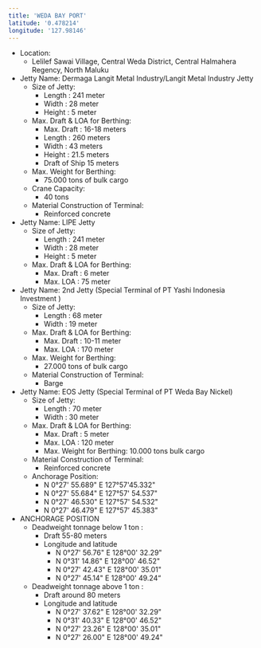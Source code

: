 ```yaml
---
title: 'WEDA BAY PORT'
latitude: '0.478214'
longitude: '127.98146'
---
```


- Location: 
    - Lelilef Sawai Village, Central Weda District, Central Halmahera Regency, North Maluku 
- Jetty Name: Dermaga Langit Metal Industry/Langit Metal Industry Jetty
    - Size of Jetty:
        - Length : 241 meter
        - Width : 28 meter
        - Height : 5 meter
    - Max. Draft & LOA for Berthing:
        - Max. Draft : 16-18 meters
        - Length : 260 meters
        - Width : 43 meters
        - Height : 21.5 meters
        - Draft of Ship 15 meters
    - Max. Weight for Berthing:
        - 75.000 tons of bulk cargo
    - Crane Capacity:
        - 40 tons
    - Material Construction of Terminal:
        - Reinforced concrete
- Jetty Name: LIPE Jetty
    - Size of Jetty:
        - Length : 241 meter
        - Width : 28 meter
        - Height : 5 meter
    - Max. Draft & LOA for Berthing:
        - Max. Draft : 6 meter
        - Max. LOA : 75 meter
- Jetty Name: 2nd Jetty (Special Terminal of PT Yashi Indonesia Investment )
    - Size of Jetty:
        - Length : 68 meter
        - Width : 19 meter
    - Max. Draft & LOA for Berthing:
        - Max. Draft : 10-11 meter
        - Max. LOA : 170 meter
    - Max. Weight for Berthing:
        - 27.000 tons of bulk cargo
    - Material Construction of Terminal:
        - Barge
- Jetty Name: EOS Jetty (Special Terminal of PT Weda Bay Nickel)
    - Size of Jetty:
        - Length : 70 meter
        - Width : 30 meter
    - Max. Draft & LOA for Berthing:
        - Max. Draft : 5 meter
        - Max. LOA : 120 meter
        - Max. Weight for Berthing: 10.000 tons bulk cargo
    - Material Construction of Terminal:
        - Reinforced concrete
    - Anchorage Position:
        - N 0°27' 55.689" E 127°57'45.332"
        - N 0°27' 55.684" E 127°57' 54.537"
        - N 0°27' 46.530" E 127°57' 54.532"
        - N 0°27' 46.479" E 127°57’ 45.383"
- ANCHORAGE POSITION
    - Deadweight tonnage below 1 ton :
        - Draft 55-80 meters
        - Longitude and latitude
            - N 0°27' 56.76" E 128°00' 32.29"
            - N 0°31' 14.86" E 128°00' 46.52"
            - N 0°27' 42.43" E 128°00' 35.01"
            - N 0°27' 45.14" E 128°00' 49.24“
    - Deadweight tonnage above 1 ton :
        - Draft around 80 meters
        - Longitude and latitude
            - N 0°27' 37.62" E 128°00' 32.29"
            - N 0°31' 40.33" E 128°00' 46.52"
            - N 0°27' 23.26" E 128°00' 35.01"
            - N 0°27' 26.00" E 128°00' 49.24"